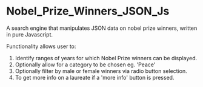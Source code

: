 # Nobel_Prize_Winners_JSON_Js
A search engine that manipulates JSON data on nobel prize winners, written in pure Javascript. 

Functionality allows user to: 
1. Identify ranges of years for which Nobel Prize winners can be displayed.
2. Optionally allow for a category to be chosen eg. 'Peace'
3. Optionally filter by male or female winners via radio button selection. 
4. To get more info on a laureate if a 'more info' button is pressed. 

